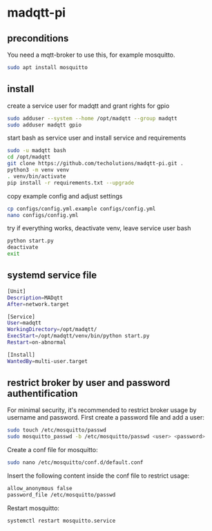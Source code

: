 # madqtt-pi #

## preconditions ##

You need a mqtt-broker to use this, for example mosquitto.
```bash
sudo apt install mosquitto
```

## install ##

create a service user for madqtt and grant rights for gpio
```bash
sudo adduser --system --home /opt/madqtt --group madqtt
sudo adduser madqtt gpio
```

start bash as service user and install service and requirements
```bash
sudo -u madqtt bash
cd /opt/madqtt
git clone https://github.com/techolutions/madqtt-pi.git .
python3 -m venv venv
. venv/bin/activate
pip install -r requirements.txt --upgrade
```

copy example config and adjust settings
```bash
cp configs/config.yml.example configs/config.yml
nano configs/config.yml
```

try if everything works, deactivate venv, leave service user bash
```bash
python start.py
deactivate
exit
```

## systemd service file ##
```bash
[Unit]
Description=MADqtt
After=network.target

[Service]
User=madqtt
WorkingDirectory=/opt/madqtt/
ExecStart=/opt/madqtt/venv/bin/python start.py
Restart=on-abnormal

[Install]
WantedBy=multi-user.target

```

## restrict broker by user and password authentification ##
For minimal security, it's recommended to restrict broker usage by username and password.
First create a password file and add a user:
```bash
sudo touch /etc/mosquitto/passwd
sudo mosquitto_passwd -b /etc/mosquitto/passwd <user> <password>
```
Create a conf file for mosquitto:
```bash
sudo nano /etc/mosquitto/conf.d/default.conf
```
Insert the following content inside the conf file to restrict usage:
```bash
allow_anonymous false
password_file /etc/mosquitto/passwd
```
Restart mosquitto:
```bash
systemctl restart mosquitto.service
```
